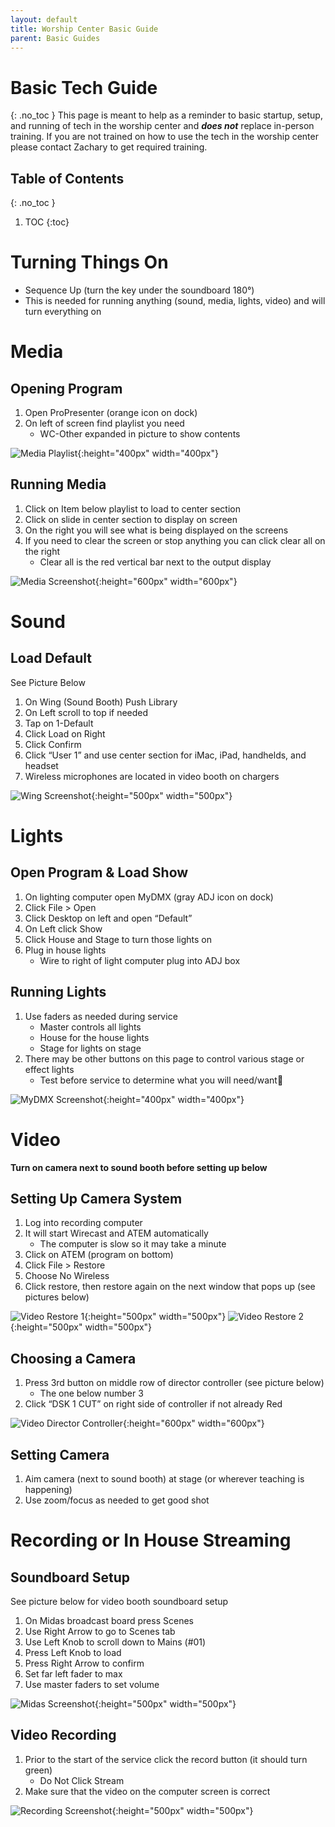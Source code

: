 ```yaml
---
layout: default
title: Worship Center Basic Guide
parent: Basic Guides
---
```


# Basic Tech Guide
{: .no_toc }
This page is meant to help as a reminder to basic startup, setup, and running of tech in the worship center and ***does not*** replace  in-person training. If you are not trained on how to use the tech in the worship center please contact Zachary to get required training.

## Table of Contents
{: .no_toc }

1. TOC
{:toc}

# Turning Things On

- Sequence Up (turn the key under the soundboard 180°)
- This is needed for running anything (sound, media, lights, video) and will turn everything on

# Media
## Opening Program

1. Open ProPresenter (orange icon on dock)
1. On left of screen find playlist you need
   - WC-Other expanded in picture to show contents

![Media Playlist](/tech-help-docs/assets/images/worship-center/basic-guide/media-1.png){:height="400px" width="400px"}

## Running Media
1. Click on Item below playlist to load to center section
1. Click on slide in center section to display on screen
1. On the right you will see what is being displayed on the screens
1. If you need to clear the screen or stop anything you can click clear all on the right
   - Clear all is the red vertical bar next to the output display

![Media Screenshot](/tech-help-docs/assets/images/worship-center/basic-guide/media-2.png){:height="600px" width="600px"}

# Sound
## Load Default
See Picture Below

1. On Wing (Sound Booth) Push Library
1. On Left scroll to top if needed
1. Tap on 1-Default
1. Click Load on Right
1. Click Confirm
1. Click “User 1” and use center section for iMac, iPad, handhelds, and headset
1. Wireless microphones are located in video booth on chargers

![Wing Screenshot](/tech-help-docs/assets/images/worship-center/basic-guide/sound-1.jpeg){:height="500px" width="500px"}

# Lights
## Open Program & Load Show

1. On lighting computer open MyDMX (gray ADJ icon on dock)
1. Click File > Open
1. Click Desktop on left and open “Default”
1. On Left click Show
1. Click House and Stage to turn those lights on
1. Plug in house lights
   - Wire to right of light computer plug into ADJ box

## Running Lights
1. Use faders as needed during service
   - Master controls all lights
   - House for the house lights
   - Stage for lights on stage
1. There may be other buttons on this page to control various stage or effect lights
   - Test before service to determine what you will need/want

![MyDMX Screenshot](/tech-help-docs/assets/images/worship-center/basic-guide/lights-1.jpeg){:height="400px" width="400px"}

# Video
**Turn on camera next to sound booth before setting up below**

## Setting Up Camera System
1. Log into recording computer
1. It will start Wirecast and ATEM automatically
   - The computer is slow so it may take a minute
1. Click on ATEM (program on bottom)
1. Click File > Restore
1. Choose No Wireless
1. Click restore, then restore again on the next window that pops up (see pictures below)

![Video Restore 1](/tech-help-docs/assets/images/worship-center/basic-guide/video-1.png){:height="500px" width="500px"}
![Video Restore 2](/tech-help-docs/assets/images/worship-center/basic-guide/video-2.png){:height="500px" width="500px"}

## Choosing a Camera
1. Press 3rd button on middle row of director controller (see picture below)
   - The one below number 3
1. Click “DSK 1 CUT” on right side of controller if not already Red

![Video Director Controller](/tech-help-docs/assets/images/worship-center/basic-guide/video-3.png){:height="600px" width="600px"}

## Setting Camera
1. Aim camera (next to sound booth) at stage (or wherever teaching is happening)
1. Use zoom/focus as needed to get good shot

# Recording or In House Streaming
## Soundboard Setup
See picture below for video booth soundboard setup

1. On Midas broadcast board press Scenes
1. Use Right Arrow to go to Scenes tab
1. Use Left Knob to scroll down to Mains (#01)
1. Press Left Knob to load
1. Press Right Arrow to confirm
1. Set far left fader to max
1. Use master faders to set volume

![Midas Screenshot](/tech-help-docs/assets/images/worship-center/basic-guide/sound-2.png){:height="500px" width="500px"}

## Video Recording
1. Prior to the start of the service click the record button (it should turn green)
   - Do Not Click Stream
1. Make sure that the video on the computer screen is correct

![Recording Screenshot](/tech-help-docs/assets/images/worship-center/basic-guide/recording-1.jpeg){:height="500px" width="500px"}
